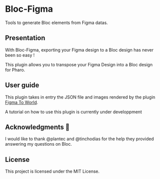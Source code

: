 # Bloc-Figma
Tools to generate Bloc elements from Figma datas.

## Presentation 
With Bloc-Figma, exporting your Figma design to a Bloc design has never been so easy !

This plugin allows you to transpose your Figma Design into a Bloc design for Pharo.

## User guide
This plugin takes in entry the JSON file and images rendered by the plugin [Figma To World](https://github.com/OpenSmock/FigmaToWorld).

A tutorial on how to use this plugin is currently under developpment

## Acknowledgments 👐
I would like to thank @plantec and @tinchodias for the help they provided answering my questions on Bloc.

## License
This project is licensed under the MIT License.
